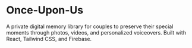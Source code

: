 # Once-Upon-Us
A private digital memory library for couples to preserve their special moments through photos, videos, and personalized voiceovers. Built with React, Tailwind CSS, and Firebase.
